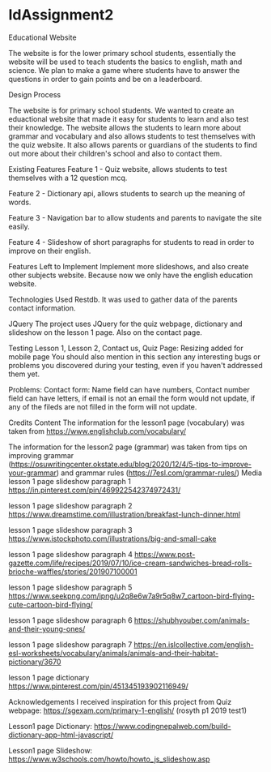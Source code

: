 # IdAssignment2
Educational Website

The website is for the lower primary school students, essentially the website will be used to teach students the basics to english, math and science. We plan to make a game where students have to answer the questions in order to gain points and be on a leaderboard.

Design Process

The website is for primary school students. We wanted to create an eduactional website that made it easy for students to learn and also test their knowledge. The website allows the students to learn more about grammar and vocabulary and also allows students to test themselves with the quiz website. It also allows parents or guardians of the students to find out more about their children's school and also to contact them.


Existing Features
Feature 1 - Quiz website, allows students to test themselves with a 12 question mcq.

Feature 2 - Dictionary api, allows students to search up the meaning of words.

Feature 3 - Navigation bar to allow students and parents to navigate the site easily.

Feature 4 - Slideshow of short paragraphs for students to read in order to improve on their english.

Features Left to Implement
Implement more slideshows, and also create other subjects website. Because now we only have the english education website. 

Technologies Used
Restdb. It was used to gather data of the parents contact information.

JQuery
The project uses JQuery for the quiz webpage, dictionary and slideshow on the lesson 1 page. Also on the contact page.

Testing
Lesson 1, Lesson 2, Contact us, Quiz Page:
Resizing added for mobile page
You should also mention in this section any interesting bugs or problems you discovered during your testing, even if you haven't addressed them yet.

Problems:
Contact form:
Name field can have numbers, Contact number field can have letters, if email is not an email the form would not update, if any of the fileds are not filled in the form will not update.


Credits
Content
The information for the lesson1 page (vocabulary) was taken from https://www.englishclub.com/vocabulary/

The information for the lesson2 page (grammar) was taken from tips on improving grammar (https://osuwritingcenter.okstate.edu/blog/2020/12/4/5-tips-to-improve-your-grammar) and grammar rules (https://7esl.com/grammar-rules/)
Media
lesson 1 page slideshow paragraph 1 https://in.pinterest.com/pin/469922542374972431/

lesson 1 page slideshow paragraph 2 https://www.dreamstime.com/illustration/breakfast-lunch-dinner.html

lesson 1 page slideshow paragraph 3 https://www.istockphoto.com/illustrations/big-and-small-cake

lesson 1 page slideshow paragraph 4 https://www.post-gazette.com/life/recipes/2019/07/10/ice-cream-sandwiches-bread-rolls-brioche-waffles/stories/201907100001

lesson 1 page slideshow paragraph 5 https://www.seekpng.com/ipng/u2q8e6w7a9r5q8w7_cartoon-bird-flying-cute-cartoon-bird-flying/

lesson 1 page slideshow paragraph 6 https://shubhyouber.com/animals-and-their-young-ones/

lesson 1 page slideshow paragraph 7 https://en.islcollective.com/english-esl-worksheets/vocabulary/animals/animals-and-their-habitat-pictionary/3670

lesson 1 page dictionary https://www.pinterest.com/pin/451345193902116949/

Acknowledgements
I received inspiration for this project from 
Quiz webpage: https://sgexam.com/primary-1-english/ (rosyth p1 2019 test1)

Lesson1 page Dictionary: https://www.codingnepalweb.com/build-dictionary-app-html-javascript/

Lesson1 page Slideshow: https://www.w3schools.com/howto/howto_js_slideshow.asp
